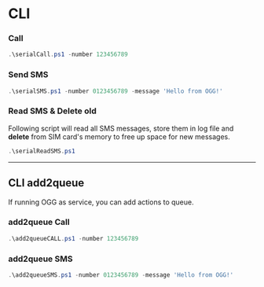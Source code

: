 ﻿# CLI

### Call

```powershell
.\serialCall.ps1 -number 123456789
```

### Send SMS

```powershell
.\serialSMS.ps1 -number 0123456789 -message 'Hello from OGG!'
```

### Read SMS & Delete old

Following script will read all SMS messages, store them in log file and **delete** from SIM card's memory to free up space for new messages.

```powershell
.\serialReadSMS.ps1
```
___

## CLI add2queue

If running OGG as service, you can add actions to queue.

### add2queue Call

```powershell
.\add2queueCALL.ps1 -number 123456789
```

### add2queue SMS

```powershell
.\add2queueSMS.ps1 -number 0123456789 -message 'Hello from OGG!'
```